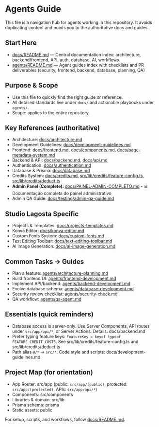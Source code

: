 # Agents Guide

This file is a navigation hub for agents working in this repository. It avoids duplicating content and points you to the authoritative docs and guides.

## Start Here
- [docs/README.md](docs/README.md) — Central documentation index: architecture, backend/frontend, API, auth, database, AI, workflows
- [agents/README.md](agents/README.md) — Agent guides index with checklists and PR deliverables (security, frontend, backend, database, planning, QA)

## Purpose & Scope
- Use this file to quickly find the right guide or reference.
- All detailed standards live under `docs/` and actionable playbooks under `agents/`.
- Scope: applies to the entire repository.

## Key References (authoritative)
- Architecture: [docs/architecture.md](docs/architecture.md)
- Development Guidelines: [docs/development-guidelines.md](docs/development-guidelines.md)
- Frontend: [docs/frontend.md](docs/frontend.md), [docs/components.md](docs/components.md), [docs/page-metadata-system.md](docs/page-metadata-system.md)
- Backend & API: [docs/backend.md](docs/backend.md), [docs/api.md](docs/api.md)
- Authentication: [docs/authentication.md](docs/authentication.md)
- Database & Prisma: [docs/database.md](docs/database.md)
- Credits System: [docs/credits.md](docs/credits.md), [src/lib/credits/feature-config.ts](src/lib/credits/feature-config.ts), [src/lib/credits/deduct.ts](src/lib/credits/deduct.ts)
- **Admin Panel (Complete):** [docs/PAINEL-ADMIN-COMPLETO.md](docs/PAINEL-ADMIN-COMPLETO.md) - 📊 Documentação completa do painel administrativo
- Admin QA Guide: [docs/testing/admin-qa-guide.md](docs/testing/admin-qa-guide.md)

## Studio Lagosta Specific
- Projects & Templates: [docs/projects-templates.md](docs/projects-templates.md)
- Konva Editor: [docs/konva-editor.md](docs/konva-editor.md)
- Custom Fonts System: [docs/custom-fonts.md](docs/custom-fonts.md)
- Text Editing Toolbar: [docs/text-editing-toolbar.md](docs/text-editing-toolbar.md)
- AI Image Generation: [docs/ai-image-generation.md](docs/ai-image-generation.md)

## Common Tasks → Guides
- Plan a feature: [agents/architecture-planning.md](agents/architecture-planning.md)
- Build frontend UI: [agents/frontend-development.md](agents/frontend-development.md)
- Implement API/backend: [agents/backend-development.md](agents/backend-development.md)
- Evolve database schema: [agents/database-development.md](agents/database-development.md)
- Security review checklist: [agents/security-check.md](agents/security-check.md)
- QA workflow: [agents/qa-agent.md](agents/qa-agent.md)

## Essentials (quick reminders)
- Database access is server-only. Use Server Components, API routes under `src/app/api/*`, or Server Actions. Details: docs/backend.md
- Prefer typing feature keys: `FeatureKey = keyof typeof FEATURE_CREDIT_COSTS`. See src/lib/credits/feature-config.ts and src/lib/credits/deduct.ts
- Path alias `@/*` → `src/*`. Code style and scripts: docs/development-guidelines.md

## Project Map (for orientation)
- App Router: src/app (public: `src/app/(public)`, protected: `src/app/(protected)`, APIs: `src/app/api/*`)
- Components: src/components
- Libraries & domain: src/lib
- Prisma schema: prisma
- Static assets: public

For setup, scripts, and workflows, follow [docs/README.md](docs/README.md).
